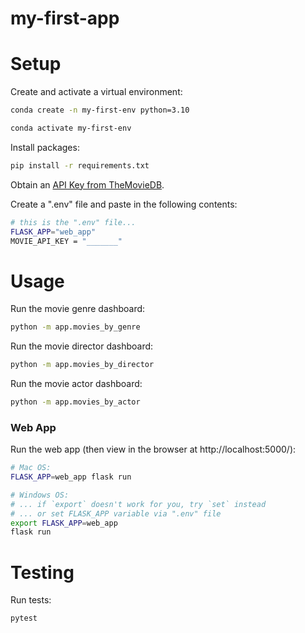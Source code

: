 # my-first-app

# Setup

Create and activate a virtual environment:

```sh
conda create -n my-first-env python=3.10

conda activate my-first-env
```


Install packages:

```sh
pip install -r requirements.txt
```

Obtain an [API Key from TheMovieDB](https://developer.themoviedb.org/docs).

Create a ".env" file and paste in the following contents:

```sh
# this is the ".env" file...
FLASK_APP="web_app"
MOVIE_API_KEY = "_______"
```



# Usage


Run the movie genre dashboard:
```sh
python -m app.movies_by_genre
```

Run the movie director dashboard:
```sh
python -m app.movies_by_director
```

Run the movie actor dashboard:
```sh
python -m app.movies_by_actor
```

### Web App

Run the web app (then view in the browser at http://localhost:5000/):

```sh
# Mac OS:
FLASK_APP=web_app flask run

# Windows OS:
# ... if `export` doesn't work for you, try `set` instead
# ... or set FLASK_APP variable via ".env" file
export FLASK_APP=web_app
flask run
```

# Testing

Run tests:

```sh
pytest
```
